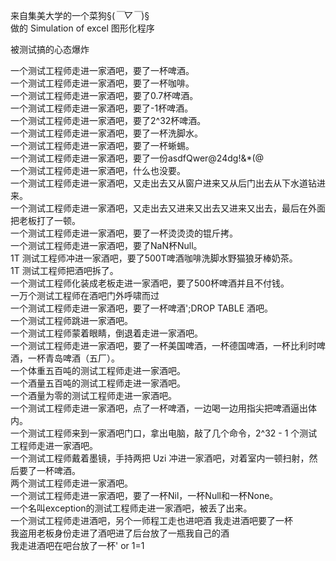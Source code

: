 来自集美大学的一个菜狗§(*￣▽￣*)§          
做的 Simulation of excel 图形化程序  
                             
被测试搞的心态爆炸

一个测试工程师走进一家酒吧，要了一杯啤酒。               
一个测试工程师走进一家酒吧，要了一杯咖啡。                  
一个测试工程师走进一家酒吧，要了0.7杯啤酒。               
一个测试工程师走进一家酒吧，要了-1杯啤酒。                
一个测试工程师走进一家酒吧，要了2^32杯啤酒。              
一个测试工程师走进一家酒吧，要了一杯洗脚水。              
一个测试工程师走进一家酒吧，要了一杯蜥蜴。                   
一个测试工程师走进一家酒吧，要了一份asdfQwer@24dg!&*(@              
一个测试工程师走进一家酒吧，什么也没要。               
一个测试工程师走进一家酒吧，又走出去又从窗户进来又从后门出去从下水道钻进来。          
一个测试工程师走进一家酒吧，又走出去又进来又出去又进来又出去，最后在外面把老板打了一顿。        
一个测试工程师走进一家酒吧，要了一杯烫烫烫的锟斤拷。               
一个测试工程师走进一家酒吧，要了NaN杯Null。                  
1T 测试工程师冲进一家酒吧，要了500T啤酒咖啡洗脚水野猫狼牙棒奶茶。                       
1T 测试工程师把酒吧拆了。                         
一个测试工程师化装成老板走进一家酒吧，要了500杯啤酒并且不付钱。                      
一万个测试工程师在酒吧门外呼啸而过                        
一个测试工程师走进一家酒吧，要了一杯啤酒';DROP TABLE 酒吧。                 
一个测试工程师跳进一家酒吧。                             
一个测试工程师蒙着眼睛，倒退着走进一家酒吧。                   
一个测试工程师走进一家酒吧，要了一杯美国啤酒，一杯德国啤酒，一杯比利时啤酒，一杯青岛啤酒（五厂）。                      
一个体重五百吨的测试工程师走进一家酒吧。                       
一个酒量五百吨的测试工程师走进一家酒吧。                    
一个酒量为零的测试工程师走进一家酒吧。                   
一个测试工程师走进一家酒吧，点了一杯啤酒，一边喝一边用指尖把啤酒逼出体内。                      
一个测试工程师来到一家酒吧门口，拿出电脑，敲了几个命令，2^32 - 1 个测试工程师走进一家酒吧。           
一个测试工程师戴着墨镜，手持两把 Uzi 冲进一家酒吧，对着室内一顿扫射，然后要了一杯啤酒。                    
两个测试工程师走进一家酒吧。                 
一个测试工程师走进一家酒吧，要了一杯Nil，一杯Null和一杯None。                         
一个名叫exception的测试工程师走进一家酒吧，被丢了出来。                          
一个测试工程师走进酒吧，另个一师程工走也进吧酒 我走进酒吧要了一杯                      
我盗用老板身份走进了酒吧进了后台放了一瓶我自己的酒                       
我走进酒吧在吧台放了一杯' or 1=1                      
